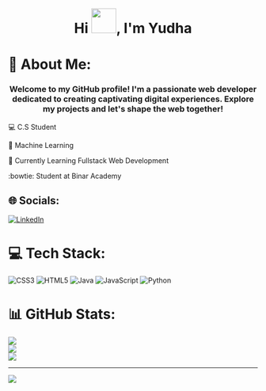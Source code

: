 <h1 align="center">Hi  <img src="https://raw.githubusercontent.com/MartinHeinz/MartinHeinz/master/wave.gif" width="50px">, I'm Yudha</h1>

# 💫 About Me:
<h3 align="center">Welcome to my GitHub profile! I'm a passionate web developer dedicated to creating captivating digital experiences. Explore my projects and let's shape the web together!</h3>

:computer: C.S Student

:robot: Machine Learning

:open_book: Currently Learning Fullstack Web Development

:bowtie: Student at Binar Academy
## 🌐 Socials:
[![LinkedIn](https://img.shields.io/badge/LinkedIn-%230077B5.svg?logo=linkedin&logoColor=white)](https://linkedin.com/in/yudha-adhi-pangestu-a32125271) 

# 💻 Tech Stack:
![CSS3](https://img.shields.io/badge/css3-%231572B6.svg?style=for-the-badge&logo=css3&logoColor=white) ![HTML5](https://img.shields.io/badge/html5-%23E34F26.svg?style=for-the-badge&logo=html5&logoColor=white) ![Java](https://img.shields.io/badge/java-%23ED8B00.svg?style=for-the-badge&logo=java&logoColor=white) ![JavaScript](https://img.shields.io/badge/javascript-%23323330.svg?style=for-the-badge&logo=javascript&logoColor=%23F7DF1E) ![Python](https://img.shields.io/badge/python-3670A0?style=for-the-badge&logo=python&logoColor=ffdd54)
# 📊 GitHub Stats:
![](https://github-readme-stats.vercel.app/api?username=AccelUp&theme=dark&hide_border=false&include_all_commits=false&count_private=false)<br/>
![](https://github-readme-streak-stats.herokuapp.com/?user=AccelUp&theme=dark&hide_border=false)<br/>
![](https://github-readme-stats.vercel.app/api/top-langs/?username=AccelUp&theme=dark&hide_border=false&include_all_commits=false&count_private=false&layout=compact)

---
[![](https://visitcount.itsvg.in/api?id=AccelUp&icon=0&color=0)](https://visitcount.itsvg.in)

<!-- Proudly created with GPRM ( https://gprm.itsvg.in ) -->

